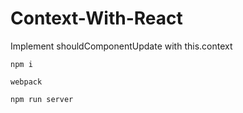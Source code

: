 # Context-With-React
Implement shouldComponentUpdate with this.context

```
npm i 
```
```
webpack
```
```
npm run server 
```
